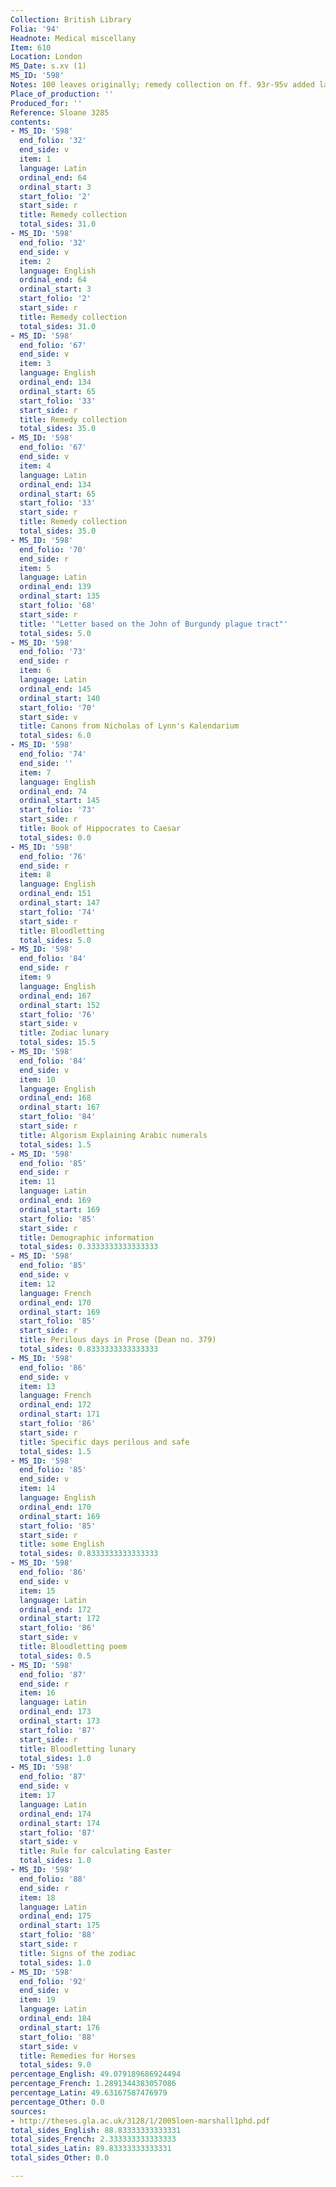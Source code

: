 ```yaml
---
Collection: British Library
Folia: '94'
Headnote: Medical miscellany
Item: 610
Location: London
MS_Date: s.xv (1)
MS_ID: '598'
Notes: 100 leaves originally; remedy collection on ff. 93r-95v added later
Place_of_production: ''
Produced_for: ''
Reference: Sloane 3285
contents:
- MS_ID: '598'
  end_folio: '32'
  end_side: v
  item: 1
  language: Latin
  ordinal_end: 64
  ordinal_start: 3
  start_folio: '2'
  start_side: r
  title: Remedy collection
  total_sides: 31.0
- MS_ID: '598'
  end_folio: '32'
  end_side: v
  item: 2
  language: English
  ordinal_end: 64
  ordinal_start: 3
  start_folio: '2'
  start_side: r
  title: Remedy collection
  total_sides: 31.0
- MS_ID: '598'
  end_folio: '67'
  end_side: v
  item: 3
  language: English
  ordinal_end: 134
  ordinal_start: 65
  start_folio: '33'
  start_side: r
  title: Remedy collection
  total_sides: 35.0
- MS_ID: '598'
  end_folio: '67'
  end_side: v
  item: 4
  language: Latin
  ordinal_end: 134
  ordinal_start: 65
  start_folio: '33'
  start_side: r
  title: Remedy collection
  total_sides: 35.0
- MS_ID: '598'
  end_folio: '70'
  end_side: r
  item: 5
  language: Latin
  ordinal_end: 139
  ordinal_start: 135
  start_folio: '68'
  start_side: r
  title: '"Letter based on the John of Burgundy plague tract"'
  total_sides: 5.0
- MS_ID: '598'
  end_folio: '73'
  end_side: r
  item: 6
  language: Latin
  ordinal_end: 145
  ordinal_start: 140
  start_folio: '70'
  start_side: v
  title: Canons from Nicholas of Lynn's Kalendarium
  total_sides: 6.0
- MS_ID: '598'
  end_folio: '74'
  end_side: ''
  item: 7
  language: English
  ordinal_end: 74
  ordinal_start: 145
  start_folio: '73'
  start_side: r
  title: Book of Hippocrates to Caesar
  total_sides: 0.0
- MS_ID: '598'
  end_folio: '76'
  end_side: r
  item: 8
  language: English
  ordinal_end: 151
  ordinal_start: 147
  start_folio: '74'
  start_side: r
  title: Bloodletting
  total_sides: 5.0
- MS_ID: '598'
  end_folio: '84'
  end_side: r
  item: 9
  language: English
  ordinal_end: 167
  ordinal_start: 152
  start_folio: '76'
  start_side: v
  title: Zodiac lunary
  total_sides: 15.5
- MS_ID: '598'
  end_folio: '84'
  end_side: v
  item: 10
  language: English
  ordinal_end: 168
  ordinal_start: 167
  start_folio: '84'
  start_side: r
  title: Algorism Explaining Arabic numerals
  total_sides: 1.5
- MS_ID: '598'
  end_folio: '85'
  end_side: r
  item: 11
  language: Latin
  ordinal_end: 169
  ordinal_start: 169
  start_folio: '85'
  start_side: r
  title: Demographic information
  total_sides: 0.3333333333333333
- MS_ID: '598'
  end_folio: '85'
  end_side: v
  item: 12
  language: French
  ordinal_end: 170
  ordinal_start: 169
  start_folio: '85'
  start_side: r
  title: Perilous days in Prose (Dean no. 379)
  total_sides: 0.8333333333333333
- MS_ID: '598'
  end_folio: '86'
  end_side: v
  item: 13
  language: French
  ordinal_end: 172
  ordinal_start: 171
  start_folio: '86'
  start_side: r
  title: Specific days perilous and safe
  total_sides: 1.5
- MS_ID: '598'
  end_folio: '85'
  end_side: v
  item: 14
  language: English
  ordinal_end: 170
  ordinal_start: 169
  start_folio: '85'
  start_side: r
  title: some English
  total_sides: 0.8333333333333333
- MS_ID: '598'
  end_folio: '86'
  end_side: v
  item: 15
  language: Latin
  ordinal_end: 172
  ordinal_start: 172
  start_folio: '86'
  start_side: v
  title: Bloodletting poem
  total_sides: 0.5
- MS_ID: '598'
  end_folio: '87'
  end_side: r
  item: 16
  language: Latin
  ordinal_end: 173
  ordinal_start: 173
  start_folio: '87'
  start_side: r
  title: Bloodletting lunary
  total_sides: 1.0
- MS_ID: '598'
  end_folio: '87'
  end_side: v
  item: 17
  language: Latin
  ordinal_end: 174
  ordinal_start: 174
  start_folio: '87'
  start_side: v
  title: Rule for calculating Easter
  total_sides: 1.0
- MS_ID: '598'
  end_folio: '88'
  end_side: r
  item: 18
  language: Latin
  ordinal_end: 175
  ordinal_start: 175
  start_folio: '88'
  start_side: r
  title: Signs of the zodiac
  total_sides: 1.0
- MS_ID: '598'
  end_folio: '92'
  end_side: v
  item: 19
  language: Latin
  ordinal_end: 184
  ordinal_start: 176
  start_folio: '88'
  start_side: v
  title: Remedies for Horses
  total_sides: 9.0
percentage_English: 49.079189686924494
percentage_French: 1.2891344383057086
percentage_Latin: 49.63167587476979
percentage_Other: 0.0
sources:
- http://theses.gla.ac.uk/3128/1/2005loen-marshall1phd.pdf
total_sides_English: 88.83333333333331
total_sides_French: 2.333333333333333
total_sides_Latin: 89.83333333333331
total_sides_Other: 0.0

---
```

